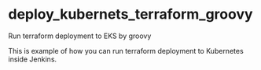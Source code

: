 # deploy_kubernets_terraform_groovy
Run terraform deployment to EKS by groovy

This is example of how you can run terraform deployment to Kubernetes inside Jenkins.
